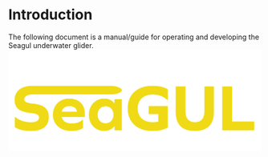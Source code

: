 # Introduction
The following document is a manual/guide for operating and developing the Seagul underwater glider.
![logo](images/SeaGUL-Logga-03.png)


